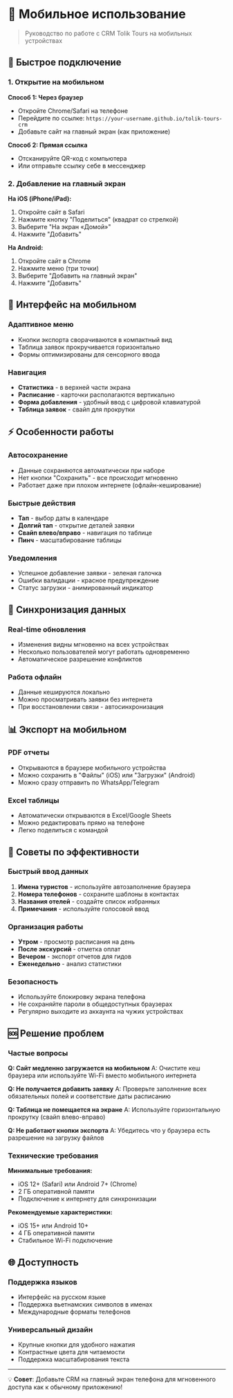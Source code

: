 # 📱 Мобильное использование

> Руководство по работе с CRM Tolik Tours на мобильных устройствах

## 🚀 Быстрое подключение

### 1. Открытие на мобильном

**Способ 1: Через браузер**
- Откройте Chrome/Safari на телефоне
- Перейдите по ссылке: `https://your-username.github.io/tolik-tours-crm`
- Добавьте сайт на главный экран (как приложение)

**Способ 2: Прямая ссылка**
- Отсканируйте QR-код с компьютера
- Или отправьте ссылку себе в мессенджер

### 2. Добавление на главный экран

**На iOS (iPhone/iPad):**
1. Откройте сайт в Safari
2. Нажмите кнопку "Поделиться" (квадрат со стрелкой)
3. Выберите "На экран «Домой»"
4. Нажмите "Добавить"

**На Android:**
1. Откройте сайт в Chrome
2. Нажмите меню (три точки)
3. Выберите "Добавить на главный экран"
4. Нажмите "Добавить"

## 📱 Интерфейс на мобильном

### Адаптивное меню
- Кнопки экспорта сворачиваются в компактный вид
- Таблица заявок прокручивается горизонтально
- Формы оптимизированы для сенсорного ввода

### Навигация
- **Статистика** - в верхней части экрана
- **Расписание** - карточки располагаются вертикально
- **Форма добавления** - удобный ввод с цифровой клавиатурой
- **Таблица заявок** - свайп для прокрутки

## ⚡ Особенности работы

### Автосохранение
- Данные сохраняются автоматически при наборе
- Нет кнопки "Сохранить" - все происходит мгновенно
- Работает даже при плохом интернете (офлайн-кеширование)

### Быстрые действия
- **Тап** - выбор даты в календаре
- **Долгий тап** - открытие деталей заявки
- **Свайп влево/вправо** - навигация по таблице
- **Пинч** - масштабирование таблицы

### Уведомления
- Успешное добавление заявки - зеленая галочка
- Ошибки валидации - красное предупреждение
- Статус загрузки - анимированный индикатор

## 🔄 Синхронизация данных

### Real-time обновления
- Изменения видны мгновенно на всех устройствах
- Несколько пользователей могут работать одновременно
- Автоматическое разрешение конфликтов

### Работа офлайн
- Данные кешируются локально
- Можно просматривать заявки без интернета
- При восстановлении связи - автосинхронизация

## 📊 Экспорт на мобильном

### PDF отчеты
- Открываются в браузере мобильного устройства
- Можно сохранить в "Файлы" (iOS) или "Загрузки" (Android)
- Можно сразу отправить по WhatsApp/Telegram

### Excel таблицы
- Автоматически открываются в Excel/Google Sheets
- Можно редактировать прямо на телефоне
- Легко поделиться с командой

## 🎯 Советы по эффективности

### Быстрый ввод данных
1. **Имена туристов** - используйте автозаполнение браузера
2. **Номера телефонов** - сохраните шаблоны в контактах
3. **Названия отелей** - создайте список избранных
4. **Примечания** - используйте голосовой ввод

### Организация работы
- **Утром** - просмотр расписания на день
- **После экскурсий** - отметка оплат
- **Вечером** - экспорт отчетов для гидов
- **Еженедельно** - анализ статистики

### Безопасность
- Используйте блокировку экрана телефона
- Не сохраняйте пароли в общедоступных браузерах
- Регулярно выходите из аккаунта на чужих устройствах

## 🆘 Решение проблем

### Частые вопросы

**Q: Сайт медленно загружается на мобильном**
A: Очистите кеш браузера или используйте Wi-Fi вместо мобильного интернета

**Q: Не получается добавить заявку**
A: Проверьте заполнение всех обязательных полей и соответствие даты расписанию

**Q: Таблица не помещается на экране**
A: Используйте горизонтальную прокрутку (свайп влево-вправо)

**Q: Не работают кнопки экспорта**
A: Убедитесь что у браузера есть разрешение на загрузку файлов

### Технические требования

**Минимальные требования:**
- iOS 12+ (Safari) или Android 7+ (Chrome)
- 2 ГБ оперативной памяти
- Подключение к интернету для синхронизации

**Рекомендуемые характеристики:**
- iOS 15+ или Android 10+
- 4 ГБ оперативной памяти
- Стабильное Wi-Fi подключение

## 🌐 Доступность

### Поддержка языков
- Интерфейс на русском языке
- Поддержка вьетнамских символов в именах
- Международные форматы телефонов

### Универсальный дизайн
- Крупные кнопки для удобного нажатия
- Контрастные цвета для читаемости
- Поддержка масштабирования текста

---

💡 **Совет**: Добавьте CRM на главный экран телефона для мгновенного доступа как к обычному приложению!